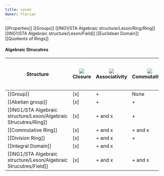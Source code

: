 ```yaml
---
title: Leson
Owner: Florian
---
```

[[Properties]]
[[Groups]]
[[ING1/STA Algebraic structure/Leson/Ring/Ring]]
[[ING1/STA Algebraic structure/Leson/Field]]
[[Euclidean Domain]]
[[Quotients of Rings]]
  
#### Algebraic Strucutres
|Structure|![](https://www.notion.so/icons/mathematics_gray.svg)Closure|![](https://www.notion.so/icons/mathematics_gray.svg)Associativity|![](https://www.notion.so/icons/mathematics_gray.svg)Commutativity|![](https://www.notion.so/icons/mathematics_gray.svg)Symetrizability / Inverses|![](https://www.notion.so/icons/mathematics_gray.svg)Neutral element|![](https://www.notion.so/icons/mathematics_gray.svg)Unique inverse (non null)|![](https://www.notion.so/icons/mathematics_gray.svg)Distributivity|No Zero Divisors|
|---|---|---|---|---|---|---|---|---|
|[[Group]]|[x]|+|None|+|+|[ ]|None|[ ]|
|[[Abelian group]]|[x]|+|+|+|+|[ ]|None|[ ]|
|[[ING1/STA Algebraic structure/Leson/Algebraic Strucutres/Ring]]|[x]|+ and x|+|+|+ and x|[ ]|x on +|[ ]|
|[[Commutative Ring]]|[x]|+ and x|+ and x|+|+ and x|[ ]|x on +|[ ]|
|[[Division Ring]]|[x]|+ and x|+|+||[x]||[ ]|
|[[Integral Domain]]|[x]|+ and x||+||[ ]||[x]|
|[[ING1/STA Algebraic structure/Leson/Algebraic Strucutres/Field]]|[x]|+ and x|+ and x|+||[ ]||[ ]|
